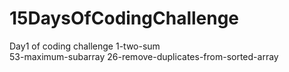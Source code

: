 # 15DaysOfCodingChallenge
Day1 of coding challenge 
1-two-sum				  
53-maximum-subarray
26-remove-duplicates-from-sorted-array

